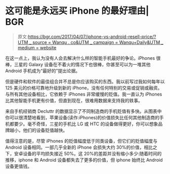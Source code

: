 # 这可能是永远买 iPhone 的最好理由| BGR

> 原文:[https://bgr.com/2017/04/07/iphone-vs-android-resell-price/?UTM _ source = Wanqu . co&UTM _ campaign = Wanqu+Daily&UTM _ medium = website](https://bgr.com/2017/04/07/iphone-vs-android-resell-price/?utm_source=wanqu.co&utm_campaign=Wanqu+Daily&utm_medium=website)

在这一点上，我认为没有人会去解决什么样的智能手机最好的争论。iPhones 很棒，三星的 Galaxy 设备在不着火的情况下也很棒，你甚至可以为一堆其他 Android 手机成为“最好的”提出论据。

但是硬件和软件的最佳组合并不总是你应该购买的东西。我以前写过我如何每年以 125 美元的价格可靠地升级到新的 iPhone，没有任何特别的交易或促销或融资。与所有其他设备相比，它依赖于 iPhones 非常缓慢的贬值。我一直认为 iPhones 比其他智能手机更有价值，但直到现在，很难用数据来支持我的轶事。

来自手机经销商 Decluttr 的数据显示了不同制造商的手机贬值有多快。从图表中你可以很清楚地看到，苹果设备(读作:iPhones)的价值损失比任何其他制造商的手机都要少。毫不奇怪，三星的手机比 LG 或 HTC 的设备做得更好，你可以想象品牌越小，他们的设备贬值越快。

值得注意的是，尽管 iPhones 的贬值幅度低于同类设备，但它们的贬值幅度与 Android 设备相同。一部几乎全新的 iPhone 会损失大约 30%的价值，相比之下，安卓设备的平均损失接近 50%。这 20%的差距并没有缩小多少:随着时间的推移，iphone 和 Android 设备都失去了更多的价值，但 iphone 始终比 Android 设备更值钱。